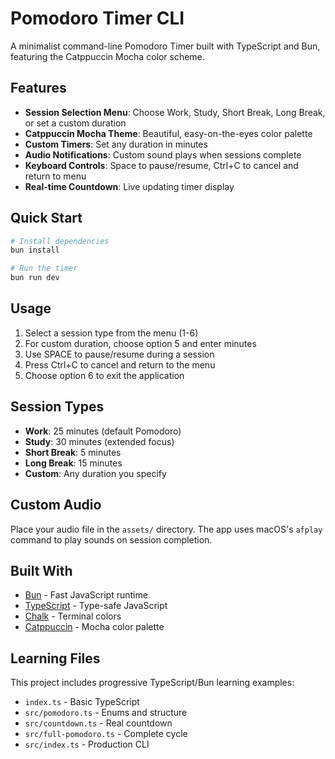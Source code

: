 # Pomodoro Timer CLI

A minimalist command-line Pomodoro Timer built with TypeScript and Bun, featuring the Catppuccin Mocha color scheme.

## Features

- **Session Selection Menu**: Choose Work, Study, Short Break, Long Break, or set a custom duration
- **Catppuccin Mocha Theme**: Beautiful, easy-on-the-eyes color palette
- **Custom Timers**: Set any duration in minutes
- **Audio Notifications**: Custom sound plays when sessions complete
- **Keyboard Controls**: Space to pause/resume, Ctrl+C to cancel and return to menu
- **Real-time Countdown**: Live updating timer display

## Quick Start

```bash
# Install dependencies
bun install

# Run the timer
bun run dev
```

## Usage

1. Select a session type from the menu (1-6)
2. For custom duration, choose option 5 and enter minutes
3. Use SPACE to pause/resume during a session
4. Press Ctrl+C to cancel and return to the menu
5. Choose option 6 to exit the application

## Session Types

- **Work**: 25 minutes (default Pomodoro)
- **Study**: 30 minutes (extended focus)
- **Short Break**: 5 minutes
- **Long Break**: 15 minutes
- **Custom**: Any duration you specify

## Custom Audio

Place your audio file in the `assets/` directory. The app uses macOS's `afplay` command to play sounds on session completion.

## Built With

- [Bun](https://bun.sh) - Fast JavaScript runtime
- [TypeScript](https://typescriptlang.org) - Type-safe JavaScript
- [Chalk](https://github.com/chalk/chalk) - Terminal colors
- [Catppuccin](https://github.com/catppuccin/catppuccin) - Mocha color palette

## Learning Files

This project includes progressive TypeScript/Bun learning examples:
- `index.ts` - Basic TypeScript
- `src/pomodoro.ts` - Enums and structure
- `src/countdown.ts` - Real countdown
- `src/full-pomodoro.ts` - Complete cycle
- `src/index.ts` - Production CLI
